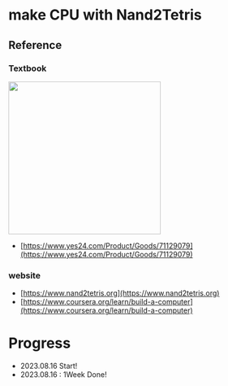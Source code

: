 # make CPU with Nand2Tetris

## Reference

### Textbook
<img src="https://image.yes24.com/goods/71129079/XL" width="300">

- [https://www.yes24.com/Product/Goods/71129079](https://www.yes24.com/Product/Goods/71129079)

### website

- [https://www.nand2tetris.org](https://www.nand2tetris.org)
- [https://www.coursera.org/learn/build-a-computer](https://www.coursera.org/learn/build-a-computer)

# Progress
- 2023.08.16 Start!
- 2023.08.16 : 1Week Done!
